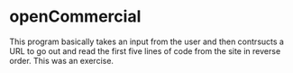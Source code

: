 # openCommercial


This program basically takes an input from the user and then contrsucts a URL to go out and read the first five lines of code from the site in reverse order. This was an exercise.
